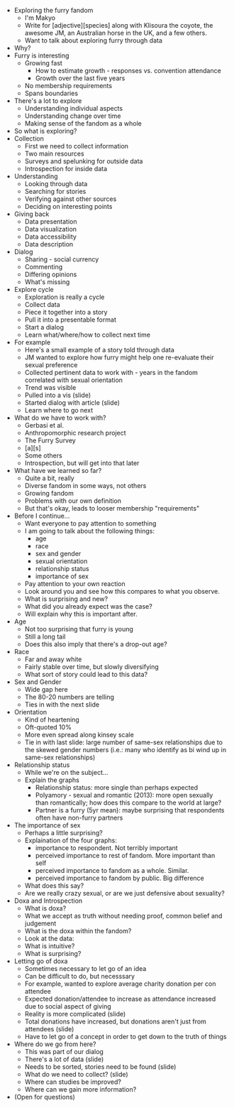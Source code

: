 * Exploring the furry fandom
    * I'm Makyo
    * Write for \[adjective\]\[species\] along with Klisoura the coyote, the awesome JM, an Australian horse in the UK, and a few others.
    * Want to talk about exploring furry through data
* Why?
* Furry is interesting
    * Growing fast
        * How to estimate growth - responses vs. convention attendance
        * Growth over the last five years
    * No membership requirements
    * Spans boundaries
* There's a lot to explore
    * Understanding individual aspects
    * Understanding change over time
    * Making sense of the fandom as a whole
* So what is exploring?
* Collection
    * First we need to collect information
    * Two main resources
    * Surveys and spelunking for outside data
    * Introspection for inside data
* Understanding
    * Looking through data
    * Searching for stories
    * Verifying against other sources
    * Deciding on interesting points
* Giving back
    * Data presentation
    * Data visualization
    * Data accessibility
    * Data description
* Dialog
    * Sharing - social currency
    * Commenting
    * Differing opinions
    * What's missing
* Explore cycle
    * Exploration is really a cycle
    * Collect data
    * Piece it together into a story
    * Pull it into a presentable format
    * Start a dialog
    * Learn what/where/how to collect next time
* For example
    * Here's a small example of a story told through data
    * JM wanted to explore how furry might help one re-evaluate their sexual preference
    * Collected pertinent data to work with - years in the fandom correlated with sexual orientation
    * Trend was visible
    * Pulled into a vis (slide)
    * Started dialog with article (slide)
    * Learn where to go next
* What do we have to work with?
    * Gerbasi et al.
    * Anthropomorphic research project
    * The Furry Survey
    * \[a\]\[s\]
    * Some others
    * Introspection, but will get into that later
* What have we learned so far?
    * Quite a bit, really
    * Diverse fandom in some ways, not others
    * Growing fandom
    * Problems with our own definition
    * But that's okay, leads to looser membership "requirements"
* Before I continue...
    * Want everyone to pay attention to something
    * I am going to talk about the following things:
        * age
        * race
        * sex and gender
        * sexual orientation
        * relationship status
        * importance of sex
    * Pay attention to your own reaction
    * Look around you and see how this compares to what you observe.
    * What is surprising and new?
    * What did you already expect was the case?
    * Will explain why this is important after.
* Age
    * Not too surprising that furry is young
    * Still a long tail
    * Does this also imply that there's a drop-out age?
* Race
    * Far and away white
    * Fairly stable over time, but slowly diversifying
    * What sort of story could lead to this data?
* Sex and Gender
    * Wide gap here
    * The 80-20 numbers are telling
    * Ties in with the next slide
* Orientation
    * Kind of heartening
    * Oft-quoted 10%
    * More even spread along kinsey scale
    * Tie in with last slide: large number of same-sex relationships due to the skewed gender numbers (i.e.: many who identify as bi wind up in same-sex relationships)
* Relationship status
    * While we're on the subject...
    * Explain the graphs
        * Relationship status: more single than perhaps expected
        * Polyamory - sexual and romantic (2013): more open sexually than romantically; how does this compare to the world at large?
        * Partner is a furry (5yr mean): maybe surprising that respondents often have non-furry partners
* The importance of sex
    * Perhaps a little surprising?
    * Explaination of the four graphs:
        * importance to respondent. Not terribly important
        * perceived importance to rest of fandom. More important than self
        * perceived importance to fandom as a whole. Similar.
        * perceived importance to fandom by public. Big difference
    * What does this say?
    * Are we really crazy sexual, or are we just defensive about sexuality?
* Doxa and Introspection
    * What is doxa?
    * What we accept as truth without needing proof, common belief and judgement
    * What is the doxa within the fandom?
    * Look at the data:
    * What is intuitive?
    * What is surprising?
* Letting go of doxa
    * Sometimes necessary to let go of an idea
    * Can be difficult to do, but necesssary
    * For example, wanted to explore average charity donation per con attendee
    * Expected donation/attendee to increase as attendance increased due to social aspect of giving
    * Reality is more complicated (slide)
    * Total donations have increased, but donations aren't just from attendees (slide)
    * Have to let go of a concept in order to get down to the truth of things
* Where do we go from here?
    * This was part of our dialog
    * There's a lot of data (slide)
    * Needs to be sorted, stories need to be found (slide)
    * What do we need to collect? (slide)
    * Where can studies be improved?
    * Where can we gain more information?
* (Open for questions)
